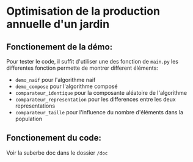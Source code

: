 # Optimisation de la production annuelle d'un jardin

## Fonctionement de la démo:
Pour tester le code, il suffit d'utiliser une des fonction de ```main.py```
les differentes fonction permette de montrer different éléments:
* ```demo_naif``` pour l'algorithme naif
* ```demo_compose``` pour l'algorithme composé
* ```comparateur_identique``` pour la composante aléatoire de l'algorithme
* ```comparateur_representation``` pour les differences entre les deux representations
* ```comparateur_taille``` pour l'influence du nombre d'éléments dans la population

## Fonctionement du code:
Voir la suberbe doc dans le dossier ```/doc```
